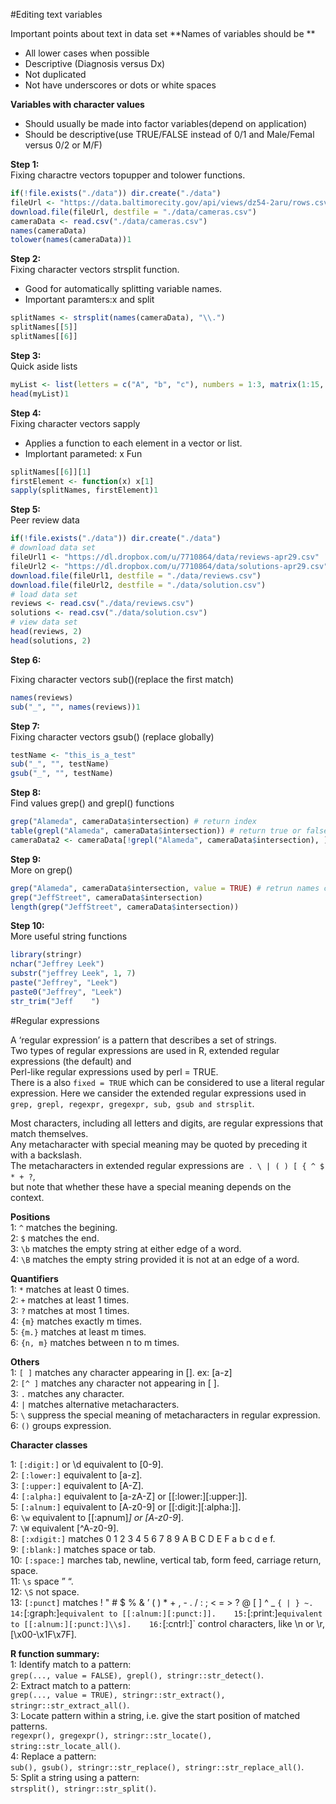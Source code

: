 
#Editing text variables

Important points about text in data set
**Names of variables should be **
* All lower cases when possible
* Descriptive (Diagnosis versus Dx)
* Not duplicated
* Not have underscores or dots or white spaces


**Variables with character values**
* Should usually be made into factor variables(depend on application)
* Should be descriptive(use TRUE/FALSE instead of 0/1 and Male/Femal versus 0/2 or M/F)


**Step 1:**   
Fixing charactre vectors topupper and tolower functions.

```r
if(!file.exists("./data")) dir.create("./data")
fileUrl <- "https://data.baltimorecity.gov/api/views/dz54-2aru/rows.csv?accessType=DOWNLOAD"
download.file(fileUrl, destfile = "./data/cameras.csv")
cameraData <- read.csv("./data/cameras.csv")
names(cameraData)
tolower(names(cameraData))1
```
**Step 2:**   
Fixing character vectors strsplit function. 
* Good for automatically splitting variable names.
* Important paramters:x and split

```r
splitNames <- strsplit(names(cameraData), "\\.")
splitNames[[5]]
splitNames[[6]]
```
**Step 3:**   
Quick aside lists
```r
myList <- list(letters = c("A", "b", "c"), numbers = 1:3, matrix(1:15, 5))
head(myList)1
```
**Step 4:**   
Fixing character vectors sapply 
* Applies a function to each element in a vector or list.
* Implortant parameted: x Fun

```r
splitNames[[6]][1]
firstElement <- function(x) x[1]
sapply(splitNames, firstElement)1
```
**Step 5:**    
Peer review data
```r
if(!file.exists("./data")) dir.create("./data")
# download data set
fileUrl1 <- "https://dl.dropbox.com/u/7710864/data/reviews-apr29.csv"
fileUrl2 <- "https://dl.dropbox.com/u/7710864/data/solutions-apr29.csv"
download.file(fileUrl1, destfile = "./data/reviews.csv")
download.file(fileUrl2, destfile = "./data/solution.csv")
# load data set
reviews <- read.csv("./data/reviews.csv")
solutions <- read.csv("./data/solution.csv")
# view data set
head(reviews, 2)
head(solutions, 2)
```
**Step 6:**  

Fixing character vectors sub()(replace the first match)
```r
names(reviews)
sub("_", "", names(reviews))1
```
**Step 7:**  
Fixing character vectors gsub() (replace globally)
```r
testName <- "this_is_a_test"
sub("_", "", testName)
gsub("_", "", testName)
```
**Step 8:**  
Find values grep() and grepl() functions
```r
grep("Alameda", cameraData$intersection) # return index
table(grepl("Alameda", cameraData$intersection)) # return true or false
cameraData2 <- cameraData[!grepl("Alameda", cameraData$intersection), ]
```
**Step 9:**   
More on grep()
```r
grep("Alameda", cameraData$intersection, value = TRUE) # retrun names containing "Aladema"
grep("JeffStreet", cameraData$intersection)
length(grep("JeffStreet", cameraData$intersection))
```
**Step 10:**  
More useful string functions
```r
library(stringr)
nchar("Jeffrey Leek")
substr("jeffrey Leek", 1, 7)
paste("Jeffrey", "Leek")
paste0("Jeffrey", "Leek")
str_trim("Jeff    ")
```
#Regular expressions

A ‘regular expression’ is a pattern that describes a set of strings.   
Two types of regular expressions are used in R, extended regular expressions (the default) and   
Perl-like regular expressions used by perl = TRUE.    
There is a also `fixed = TRUE` which can be considered to use a literal regular expression. 
Here we cansider the extended regular expressions used in `grep, grepl, regexpr, gregexpr, sub, gsub and strsplit`.

Most characters, including all letters and digits, are regular expressions that match themselves.    
Any metacharacter with special meaning may be quoted by preceding it with a backslash.   
The metacharacters in extended regular expressions are` . \ | ( ) [ { ^ $ * + ?`,    
but note that whether these have a special meaning depends on the context.


**Positions**   
1: `^` matches the begining.      
2: `$` matches the end.         
3: `\b` matches the empty string at either edge of a word.            
4: `\B` matches the empty string provided it is not at an edge of a word.           


**Quantifiers**    
1: `*` matches at least 0 times.        
2: `+` matches at least 1 times.           
3: `?` matches at most 1 times.       
4: `{m}` matches exactly m times.          
5: `{m.}` matches at least m times.          
6: `{n, m}` matches between n to m times.            


**Others**     
1: `[ ]` matches any character appearing in []. ex: [a-z]       
2: `[^ ]` matches any character not appearing in [ ].      
3: `.` matches any character.         
4: `|` matches alternative metacharacters.           
5: `\` suppress the special meaning of metacharacters in regular expression.       
6: `()` groups expression.           


**Character classes**    

1: `[:digit:]` or \d equivalent to [0-9].  
2: `[:lower:]` equivalent to [a-z].  
3: `[:upper:]` equivalent to [A-Z].  
4: `[:alpha:]` equivalent to [a-zA-Z] or [[:lower:][:upper:]].  
5: `[:alnum:]` equivalent to [A-z0-9] or [[:digit:][:alpha:]].  
6: `\w` equivalent to [[:apnum]_] or [A-z0-9_].  
7: `\W` equivalent [^A-z0-9].  
8: `[:xdigit:]` matches 0 1 2 3 4 5 6 7 8 9 A B C D E F a b c d e f.  
9: `[:blank:]` matches space or tab.  
10: `[:space:]` marches tab, newline, vertical tab, form feed, carriage return, space.   
11: `\s` space ” “.     
12: `\S` not space.   
13: `[:punct]` matches ! " # $ % & ’ ( ) * + , - . / : ; < = > ? @ [ ] ^ _ ` { | } ~.   
14: `[:graph:]` equivalent to [[:alnum:][:punct:]].   
15: `[:print:]` equivalent to [[:alnum:][:punct:]\\s].   
16: `[:cntrl:]` control characters, like \n or \r, [\x00-\x1F\x7F].    


**R function summary:**          
1: Identify match to a pattern:     
`grep(..., value = FALSE), grepl(), stringr::str_detect()`.   
2: Extract match to a pattern:      
`grep(..., value = TRUE), stringr::str_extract(), stringr::str_extract_all()`.   
3: Locate pattern within a string, i.e. give the start position of matched patterns.       
`regexpr(), gregexpr(), stringr::str_locate(), string::str_locate_all()`.        
4: Replace a pattern:     
`sub(), gsub(), stringr::str_replace(), stringr::str_replace_all()`.         
5: Split a string using a pattern:     
`strsplit(), stringr::str_split()`.       

